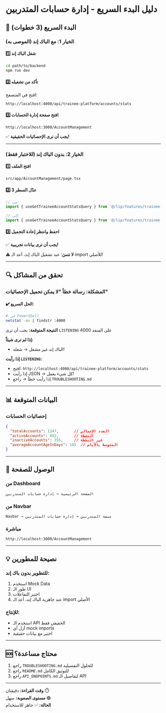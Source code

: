 # دليل البدء السريع - إدارة حسابات المتدربين

## 🚀 البدء السريع (3 خطوات)

### الخيار 1: مع الباك إند (الموصى به)

#### 1️⃣ شغل الباك إند
```bash
cd path/to/backend
npm run dev
```

#### 2️⃣ تأكد من تشغيله
افتح في المتصفح:
```
http://localhost:4000/api/trainee-platform/accounts/stats
```

#### 3️⃣ افتح صفحة إدارة الحسابات
```
http://localhost:3000/AccountManagement
```

✅ **يجب أن ترى الإحصائيات الحقيقية!**

---

### الخيار 2: بدون الباك إند (للاختبار فقط)

#### 1️⃣ افتح الملف
```
src/app/AccountManagement/page.tsx
```

#### 2️⃣ عدّل السطر 3
```typescript
// من:
import { useGetTraineeAccountStatsQuery } from '@/lip/features/trainee-platform/traineeAccountsApi';

// إلى:
import { useGetTraineeAccountStatsQuery } from '@/lip/features/trainee-platform/traineeAccountsApi.mock-simple';
```

#### 3️⃣ احفظ وانتظر إعادة التحميل

✅ **يجب أن ترى بيانات تجريبية!**

⚠️ **لا تنسَ**: عند تشغيل الباك إند، أعد الـ import للأصلي!

---

## 🔍 تحقق من المشاكل

### المشكلة: رسالة خطأ "لا يمكن تحميل الإحصائيات"

#### ✔️ الحل السريع:
```bash
# في PowerShell
netstat -an | findstr :4000
```

**النتيجة المتوقعة:** يجب أن ترى `LISTENING` على المنفذ 4000

**إذا لم ترى شيئاً:**
- الباك إند غير مشغل → شغله!

**إذا رأيت `LISTENING`:**
- افتح: `http://localhost:4000/api/trainee-platform/accounts/stats`
- إذا رأيت JSON → كل شيء يعمل!
- إذا رأيت خطأ → راجع `TROUBLESHOOTING.md`

---

## 📊 البيانات المتوقعة

### إحصائيات الحسابات
```json
{
  "totalAccounts": 1247,       // العدد الإجمالي
  "activeAccounts": 892,       // النشطة
  "inactiveAccounts": 355,     // غير النشطة
  "averageAccountAgeInDays": 145  // المتوسط بالأيام
}
```

---

## 🎯 الوصول للصفحة

### من Dashboard
```
الصفحة الرئيسية → إدارة حسابات المتدربين
```

### من Navbar
```
Navbar → منصة المتدربين → إدارة حسابات المتدربين
```

### مباشرة
```
http://localhost:3000/AccountManagement
```

---

## 💡 نصيحة للمطورين

### للتطوير بدون باك إند:
1. استخدم Mock Data
2. طور الـ UI
3. اختبر التفاعلات
4. عند جاهزية الباك إند، أعد الـ import الأصلي

### للإنتاج:
- استخدم الـ API الحقيقي فقط
- أزل أي mock imports
- اختبر مع بيانات حقيقية

---

## 🆘 محتاج مساعدة؟

1. راجع `TROUBLESHOOTING.md` للحلول التفصيلية
2. راجع `README.md` للتوثيق الكامل
3. راجع `API_ENDPOINTS.md` لتفاصيل الـ API

---

**وقت القراءة:** دقيقتان ⏱️  
**مستوى الصعوبة:** سهل 🟢  
**الحالة:** ✅ جاهز للاستخدام


